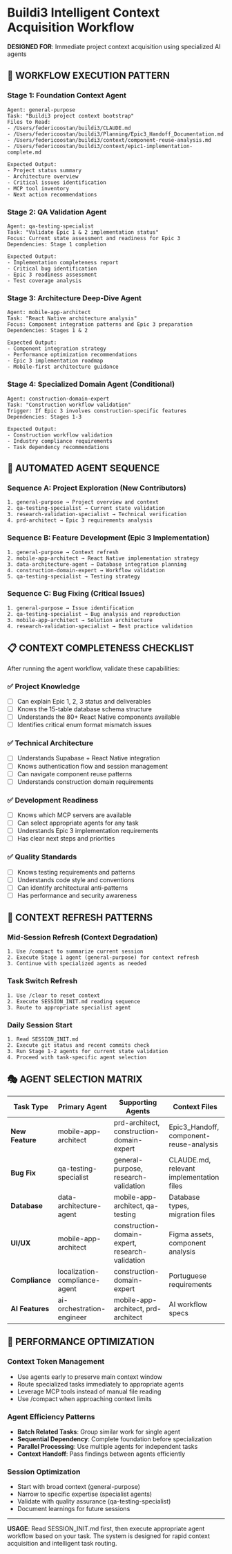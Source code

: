 # Buildi3 Intelligent Context Acquisition Workflow

**DESIGNED FOR**: Immediate project context acquisition using specialized AI agents

## 🎯 WORKFLOW EXECUTION PATTERN

### Stage 1: Foundation Context Agent
```
Agent: general-purpose
Task: "Buildi3 project context bootstrap"
Files to Read:
- /Users/federicoostan/buildi3/CLAUDE.md
- /Users/federicoostan/buildi3/Planning/Epic3_Handoff_Documentation.md  
- /Users/federicoostan/buildi3/context/component-reuse-analysis.md
- /Users/federicoostan/buildi3/context/epic1-implementation-complete.md

Expected Output:
- Project status summary
- Architecture overview  
- Critical issues identification
- MCP tool inventory
- Next action recommendations
```

### Stage 2: QA Validation Agent  
```
Agent: qa-testing-specialist
Task: "Validate Epic 1 & 2 implementation status"
Focus: Current state assessment and readiness for Epic 3
Dependencies: Stage 1 completion

Expected Output:
- Implementation completeness report
- Critical bug identification
- Epic 3 readiness assessment
- Test coverage analysis
```

### Stage 3: Architecture Deep-Dive Agent
```
Agent: mobile-app-architect  
Task: "React Native architecture analysis"
Focus: Component integration patterns and Epic 3 preparation
Dependencies: Stages 1 & 2

Expected Output:
- Component integration strategy
- Performance optimization recommendations
- Epic 3 implementation roadmap
- Mobile-first architecture guidance
```

### Stage 4: Specialized Domain Agent (Conditional)
```
Agent: construction-domain-expert
Task: "Construction workflow validation"
Trigger: If Epic 3 involves construction-specific features
Dependencies: Stages 1-3

Expected Output:
- Construction workflow validation
- Industry compliance requirements
- Task dependency recommendations
```

## 🤖 AUTOMATED AGENT SEQUENCE

### Sequence A: Project Exploration (New Contributors)
```
1. general-purpose → Project overview and context
2. qa-testing-specialist → Current state validation  
3. research-validation-specialist → Technical verification
4. prd-architect → Epic 3 requirements analysis
```

### Sequence B: Feature Development (Epic 3 Implementation)
```  
1. general-purpose → Context refresh
2. mobile-app-architect → React Native implementation strategy
3. data-architecture-agent → Database integration planning
4. construction-domain-expert → Workflow validation
5. qa-testing-specialist → Testing strategy
```

### Sequence C: Bug Fixing (Critical Issues)
```
1. general-purpose → Issue identification
2. qa-testing-specialist → Bug analysis and reproduction
3. mobile-app-architect → Solution architecture
4. research-validation-specialist → Best practice validation
```

## 📋 CONTEXT COMPLETENESS CHECKLIST

After running the agent workflow, validate these capabilities:

### ✅ Project Knowledge  
- [ ] Can explain Epic 1, 2, 3 status and deliverables
- [ ] Knows the 15-table database schema structure  
- [ ] Understands the 80+ React Native components available
- [ ] Identifies critical enum format mismatch issues

### ✅ Technical Architecture
- [ ] Understands Supabase + React Native integration
- [ ] Knows authentication flow and session management
- [ ] Can navigate component reuse patterns
- [ ] Understands construction domain requirements

### ✅ Development Readiness
- [ ] Knows which MCP servers are available
- [ ] Can select appropriate agents for any task
- [ ] Understands Epic 3 implementation requirements
- [ ] Has clear next steps and priorities

### ✅ Quality Standards
- [ ] Knows testing requirements and patterns
- [ ] Understands code style and conventions
- [ ] Can identify architectural anti-patterns
- [ ] Has performance and security awareness

## 🔄 CONTEXT REFRESH PATTERNS

### Mid-Session Refresh (Context Degradation)
```
1. Use /compact to summarize current session
2. Execute Stage 1 agent (general-purpose) for context refresh
3. Continue with specialized agents as needed
```

### Task Switch Refresh  
```
1. Use /clear to reset context
2. Execute SESSION_INIT.md reading sequence
3. Route to appropriate specialist agent
```

### Daily Session Start
```
1. Read SESSION_INIT.md
2. Execute git status and recent commits check
3. Run Stage 1-2 agents for current state validation
4. Proceed with task-specific agent selection
```

## 🎭 AGENT SELECTION MATRIX

| Task Type | Primary Agent | Supporting Agents | Context Files |
|-----------|---------------|-------------------|---------------|
| **New Feature** | mobile-app-architect | prd-architect, construction-domain-expert | Epic3_Handoff, component-reuse-analysis |
| **Bug Fix** | qa-testing-specialist | general-purpose, research-validation | CLAUDE.md, relevant implementation files |
| **Database** | data-architecture-agent | mobile-app-architect, qa-testing | Database types, migration files |
| **UI/UX** | mobile-app-architect | construction-domain-expert, research-validation | Figma assets, component analysis |
| **Compliance** | localization-compliance-agent | construction-domain-expert | Portuguese requirements |
| **AI Features** | ai-orchestration-engineer | mobile-app-architect, prd-architect | AI workflow specs |

## 🚀 PERFORMANCE OPTIMIZATION

### Context Token Management
- Use agents early to preserve main context window
- Route specialized tasks immediately to appropriate agents  
- Leverage MCP tools instead of manual file reading
- Use /compact when approaching context limits

### Agent Efficiency Patterns
- **Batch Related Tasks**: Group similar work for single agent
- **Sequential Dependency**: Complete foundation before specialization
- **Parallel Processing**: Use multiple agents for independent tasks
- **Context Handoff**: Pass findings between agents efficiently

### Session Optimization
- Start with broad context (general-purpose)
- Narrow to specific expertise (specialist agents)
- Validate with quality assurance (qa-testing-specialist)
- Document learnings for future sessions

---

**USAGE**: Read SESSION_INIT.md first, then execute appropriate agent workflow based on your task. The system is designed for rapid context acquisition and intelligent task routing.